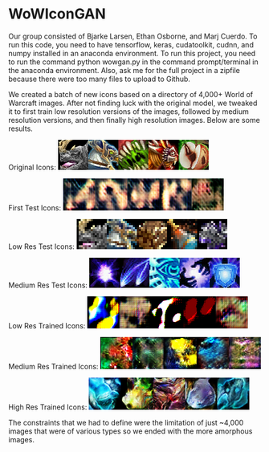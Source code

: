 # WoWIconGAN

Our group consisted of Bjarke Larsen, Ethan Osborne, and Marj Cuerdo. To run this code, you need to have tensorflow, keras, cudatoolkit, cudnn, and numpy installed in an anaconda environment. To run this project, you need to run the command python wowgan.py in the command prompt/terminal in the anaconda environment. Also, ask me for the full project in a zipfile because there were too many files to upload to Github.


We created a batch of new icons based on a directory of 4,000+ World of Warcraft images. After not finding luck with the original model, we tweaked it to first train low resolution versions of the images, followed by medium resolution versions, and then finally high resolution images. Below are some results.

Original Icons:
![first image](https://github.com/ethanlosborne/WoWIconGAN/blob/main/OriginalWoWIcons/01.png)![second image](https://github.com/ethanlosborne/WoWIconGAN/blob/main/OriginalWoWIcons/01_1.png)![third image](https://github.com/ethanlosborne/WoWIconGAN/blob/main/OriginalWoWIcons/01_2.png)![fourth image](https://github.com/ethanlosborne/WoWIconGAN/blob/main/OriginalWoWIcons/01_3.png)![fifth image](https://github.com/ethanlosborne/WoWIconGAN/blob/main/OriginalWoWIcons/01_4.png)

First Test Icons:
![firstT image](https://github.com/ethanlosborne/WoWIconGAN/blob/main/FirstTryWoWIcons/generated_img_065_0.png)![secondT image](https://github.com/ethanlosborne/WoWIconGAN/blob/main/FirstTryWoWIcons/generated_img_065_1.png)![thirdT image](https://github.com/ethanlosborne/WoWIconGAN/blob/main/FirstTryWoWIcons/generated_img_065_3.png)![fourthT image](https://github.com/ethanlosborne/WoWIconGAN/blob/main/FirstTryWoWIcons/generated_img_065_4.png)![fifthT image](https://github.com/ethanlosborne/WoWIconGAN/blob/main/FirstTryWoWIcons/generated_img_066_2.png)

Low Res Test Icons:
![firstLrR image](https://github.com/ethanlosborne/WoWIconGAN/blob/main/LowerResTestIcons/l%200.png)![secondLrR image](https://github.com/ethanlosborne/WoWIconGAN/blob/main/LowerResTestIcons/l%201.png)![thirdLrR image](https://github.com/ethanlosborne/WoWIconGAN/blob/main/LowerResTestIcons/l%202.png)![fourthLrR image](https://github.com/ethanlosborne/WoWIconGAN/blob/main/LowerResTestIcons/l%203.png)![fifthLrR image](https://github.com/ethanlosborne/WoWIconGAN/blob/main/LowerResTestIcons/l%204.png)

Medium Res Test Icons:
![firstLR image](https://github.com/ethanlosborne/WoWIconGAN/blob/main/LowResTestIcons/l%20556.png)![secondLR image](https://github.com/ethanlosborne/WoWIconGAN/blob/main/LowResTestIcons/l%20557.png)![thirdLR image](https://github.com/ethanlosborne/WoWIconGAN/blob/main/LowResTestIcons/l%20558.png)![fourthLR image](https://github.com/ethanlosborne/WoWIconGAN/blob/main/LowResTestIcons/l%20559.png)![fifthLR image](https://github.com/ethanlosborne/WoWIconGAN/blob/main/LowResTestIcons/l%20560.png)

Low Res Trained Icons:
![firstLT image](https://github.com/ethanlosborne/WoWIconGAN/blob/main/LowResWoWIcons/low_generated_img_078_0.png)![secondLT image](https://github.com/ethanlosborne/WoWIconGAN/blob/main/LowResWoWIcons/low_generated_img_098_1.png)![thirdLT image](https://github.com/ethanlosborne/WoWIconGAN/blob/main/LowResWoWIcons/low_generated_img_066_2.png)![fourthLT image](https://github.com/ethanlosborne/WoWIconGAN/blob/main/LowResWoWIcons/low_generated_img_075_2.png)![fifthLT image](https://github.com/ethanlosborne/WoWIconGAN/blob/main/LowResWoWIcons/low_generated_img_099_2.png)

Medium Res Trained Icons:
![firstMR image](https://github.com/ethanlosborne/WoWIconGAN/blob/main/MedResWoWIcons/med_generated_img_019_4.png)![secondMR image](https://github.com/ethanlosborne/WoWIconGAN/blob/main/MedResWoWIcons/med_generated_img_003_0.png)![thirdMR image](https://github.com/ethanlosborne/WoWIconGAN/blob/main/MedResWoWIcons/med_generated_img_008_4.png)![fourthMR image](https://github.com/ethanlosborne/WoWIconGAN/blob/main/MedResWoWIcons/med_generated_img_013_0.png)![fifthMR image](https://github.com/ethanlosborne/WoWIconGAN/blob/main/MedResWoWIcons/med_generated_img_000_0.png)

High Res Trained Icons:
![firstHR image](https://github.com/ethanlosborne/WoWIconGAN/blob/main/HighResWoWIcons/high_generated_img_000_2.png)![secondHR image](https://github.com/ethanlosborne/WoWIconGAN/blob/main/HighResWoWIcons/high_generated_img_005_2.png)![thirdHR image](https://github.com/ethanlosborne/WoWIconGAN/blob/main/HighResWoWIcons/high_generated_img_010_0.png)![fourthHR image](https://github.com/ethanlosborne/WoWIconGAN/blob/main/HighResWoWIcons/high_generated_img_015_4.png)![fifthHR image](https://github.com/ethanlosborne/WoWIconGAN/blob/main/HighResWoWIcons/high_generated_img_019_3.png)

The constraints that we had to define were the limitation of just ~4,000 images that were of various types so we ended with the more amorphous images. 
